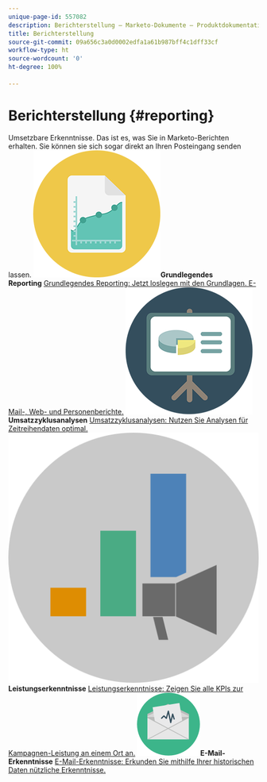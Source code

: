 ```yaml
---
unique-page-id: 557082
description: Berichterstellung – Marketo-Dokumente – Produktdokumentation
title: Berichterstellung
source-git-commit: 09a656c3a0d0002edfa1a61b987bff4c1dff33cf
workflow-type: ht
source-wordcount: '0'
ht-degree: 100%

---
```



# Berichterstellung {#reporting}

Umsetzbare Erkenntnisse. Das ist es, was Sie in Marketo-Berichten erhalten. Sie können sie sich sogar direkt an Ihren Posteingang senden lassen.
**![Grundlegendes Reporting](assets/documents-bookmarks-17.png)Grundlegendes Reporting** [Grundlegendes Reporting: Jetzt loslegen mit den Grundlagen. E-Mail-, Web- und Personenberichte.](https://docs.marketo.com/display/DOCS/Basic+Reporting)     **![Umsatzzyklusanalysen](assets/seo-08.png)Umsatzzyklusanalysen** [Umsatzzyklusanalysen: Nutzen Sie Analysen für Zeitreihendaten optimal.](https://docs.marketo.com/display/DOCS/Revenue+Cycle+Analytics)     **![Leistungserkenntnisse](assets/mpi-for-docs-2x.png)Leistungserkenntnisse** [Leistungserkenntnisse: Zeigen Sie alle KPIs zur Kampagnen-Leistung an einem Ort an.](https://docs.marketo.com/display/DOCS/Marketing+Performance+Insights)     **![E-Mail-Erkenntnisse](assets/email-insights.png)E-Mail-Erkenntnisse** [E-Mail-Erkenntnisse: Erkunden Sie mithilfe Ihrer historischen Daten nützliche Erkenntnisse.](https://docs.marketo.com/display/DOCS/Email+Insights)

